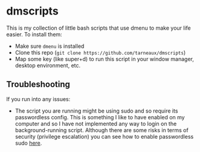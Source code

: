 # dmscripts

This is my collection of little bash scripts that use dmenu to make your life easier.
To install them:
- Make sure `dmenu` is installed
- Clone this repo (`git clone https://github.com/tarneaux/dmscripts`)
- Map some key (like super+d) to run this script in your window manager, desktop environment, etc.


## Troubleshooting

If you run into any issues:
- The script you are running might be using sudo and so require its passwordless config. This is something I like to have enabled on my computer and so I have not implemented any way to login on the background-running script. Although there are some risks in terms of security (privilege escalation) you can see how to enable passwordless sudo [here](https://www.ibm.com/docs/en/zscc/1.1.0?topic=eylzsdg-enable-passwordless-sudo-access-your-linux-user-id).

